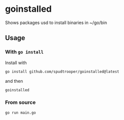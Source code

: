 # goinstalled

Shows packages usd to install binaries in ~/go/bin

## Usage

### With `go install`

Install with

```bash
go install github.com/spudtrooper/goinstalled@latest
```

and then

```bash
goinstalled
```

### From source


```bash
go run main.go
```